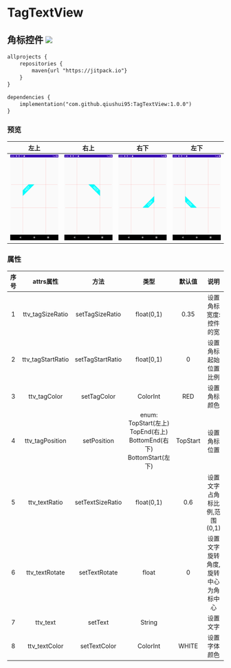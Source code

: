 # TagTextView  
## 角标控件  [![](https://jitpack.io/v/qiushui95/TagTextView.svg)](https://jitpack.io/#qiushui95/TagTextView)

``` project build.gradle
allprojects {
    repositories {
        maven{url "https://jitpack.io"}
    }
}
```

```
dependencies {
    implementation("com.github.qiushui95:TagTextView:1.0.0")
}
```

### 预览  

| 左上 | 右上 |右下|左下|
|:-:|:-:|:-:|:-:|
| ![](https://raw.githubusercontent.com/qiushui95/TagTextView/master/images/top_start.png) | ![](https://raw.githubusercontent.com/qiushui95/TagTextView/master/images/top_end.png) |![](https://raw.githubusercontent.com/qiushui95/TagTextView/master/images/bottom_end.png)|![](https://raw.githubusercontent.com/qiushui95/TagTextView/master/images/bottom_start.png)|

### 属性

| 序号 |     attrs属性     |       方法       |                             类型                             |  默认值  |                说明                 |
| :--: | :---------------: | :--------------: | :----------------------------------------------------------: | :------: | :---------------------------------: |
|  1   | ttv_tagSizeRatio  | setTagSizeRatio  |                          float(0,1)                          |   0.35   |        设置角标宽度:控件的宽        |
|  2   | ttv_tagStartRatio | setTagStartRatio |                          float[0,1)                          |    0     |        设置角标起始位置比例         |
|  3   |   ttv_tagColor    |   setTagColor    |                           ColorInt                           |   RED    |            设置角标颜色             |
|  4   |  ttv_tagPosition  |   setPosition    | enum:<br />TopStart(左上)<br />TopEnd(右上)<br />BottomEnd(右下)<br />BottomStart(左下) | TopStart |            设置角标位置             |
|  5   |   ttv_textRatio   | setTextSizeRatio |                          float(0,1)                          |   0.6    |    设置文字占角标比例,范围(0,1)     |
|  6   |  ttv_textRotate   |  setTextRotate   |                            float                             |    0     | 设置文字旋转角度,旋转中心为角标中心 |
|  7   |     ttv_text      |     setText      |                            String                            |          |              设置文字               |
|  8   |   ttv_textColor   |   setTextColor   |                           ColorInt                           |  WHITE   |            设置字体颜色             |


